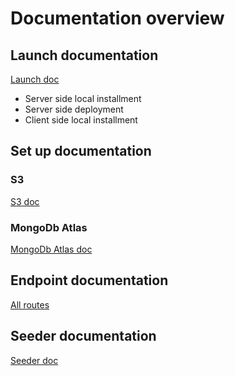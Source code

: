 # Documentation overview
## Launch documentation
[Launch doc](../planning/launch.md)
  - Server side local installment
  - Server side deployment
  - Client side local installment
## Set up documentation
### S3
[S3 doc](../planning/server/s3/README.md)
### MongoDb Atlas
[MongoDb Atlas doc](../planning/server/mongoDb/README.md)
## Endpoint documentation
[All routes](../planning/server/api)
## Seeder documentation
[Seeder doc](../planning/server/seeder/README.md)